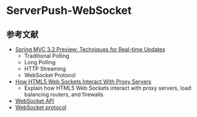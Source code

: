 # ServerPush-WebSocket

## 参考文献

* [Spring MVC 3.2 Preview: Techniques for Real-time Updates](https://spring.io/blog/2012/05/08/spring-mvc-3-2-preview-techniques-for-real-time-updates/)
    * Traditional Polling
    * Long Polling
    * HTTP Streaming
    * WebSocket Protocol
* [How HTML5 Web Sockets Interact With Proxy Servers](https://www.infoq.com/articles/Web-Sockets-Proxy-Servers/)
    * Explain how HTML5 Web Sockets interact with proxy servers, load balancing routers, and firewalls.
* [WebSocket API](https://www.w3.org/TR/websockets)
* [WebSocket protocol](https://tools.ietf.org/html/rfc6455)
